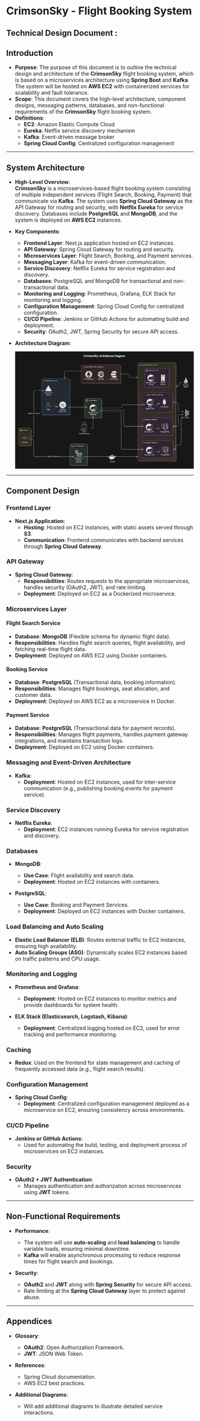 # CrimsonSky - Flight Booking System
## Technical Design Document :

## **Introduction**
- **Purpose**:
The purpose of this document is to outline the technical design and architecture of the **CrimsonSky** flight booking system, which is based on a microservices architecture using **Spring Boot** and **Kafka**. The system will be hosted on **AWS EC2** with containerized services for scalability and fault tolerance.
- **Scope**:
This document covers the high-level architecture, component designs, messaging patterns, databases, and non-functional requirements of the **CrimsonSky** flight booking system.
- **Definitions**:
    - **EC2**: Amazon Elastic Compute Cloud
    - **Eureka**: Netflix service discovery mechanism
    - **Kafka**: Event-driven message broker
    - **Spring Cloud Config**: Centralized configuration management
---

## **System Architecture**
- **High-Level Overview**:<br>
  **CrimsonSky** is a microservices-based flight booking system consisting of multiple independent services (Flight Search, Booking, Payment) that communicate via **Kafka**. The system uses **Spring Cloud Gateway** as the API Gateway for routing and security, with **Netflix Eureka** for service discovery. Databases include **PostgreSQL** and **MongoDB**, and the system is deployed on **AWS EC2** instances.


- **Key Components**:
    - **Frontend Layer**: Next.js application hosted on EC2 instances.
    - **API Gateway**: Spring Cloud Gateway for routing and security.
    - **Microservices Layer**: Flight Search, Booking, and Payment services.
    - **Messaging Layer**: Kafka for event-driven communication.
    - **Service Discovery**: Netflix Eureka for service registration and discovery.
    - **Databases**: PostgreSQL and MongoDB for transactional and non-transactional data.
    - **Monitoring and Logging**: Prometheus, Grafana, ELK Stack for monitoring and logging.
    - **Configuration Management**: Spring Cloud Config for centralized configuration.
    - **CI/CD Pipeline**: Jenkins or GitHub Actions for automating build and deployment.
    - **Security**: OAuth2, JWT, Spring Security for secure API access.


- **Architecture Diagram**:

  ![CrimsonSky Architecture Diagram](./high-level-diagram.png)
---

## **Component Design**

### **Frontend Layer**
- **Next.js Application**: 
    - **Hosting**: Hosted on EC2 instances, with static assets served through **S3**.
    - **Communication**: Frontend communicates with backend services through **Spring Cloud Gateway**.
  
### **API Gateway**
- **Spring Cloud Gateway**: 
    - **Responsibilities**: Routes requests to the appropriate microservices, handles security (OAuth2, JWT), and rate limiting.
    - **Deployment**: Deployed on EC2 as a Dockerized microservice.
  
### **Microservices Layer**

#### **Flight Search Service**
- **Database**: **MongoDB** (Flexible schema for dynamic flight data).
- **Responsibilities**: Handles flight search queries, flight availability, and fetching real-time flight data.
- **Deployment**: Deployed on AWS EC2 using Docker containers.

#### **Booking Service**
- **Database**: **PostgreSQL** (Transactional data, booking information).
- **Responsibilities**: Manages flight bookings, seat allocation, and customer data.
- **Deployment**: Deployed on AWS EC2 as a microservice in Docker.

#### **Payment Service**
- **Database**: **PostgreSQL** (Transactional data for payment records).
- **Responsibilities**: Manages flight payments, handles payment gateway integrations, and maintains transaction logs.
- **Deployment**: Deployed on EC2 using Docker containers.

### **Messaging and Event-Driven Architecture**
- **Kafka**: 
    - **Deployment**: Hosted on EC2 instances, used for inter-service communication (e.g., publishing booking events for payment service).
  
### **Service Discovery**
- **Netflix Eureka**: 
    - **Deployment**: EC2 instances running Eureka for service registration and discovery.
  
### **Databases**

- **MongoDB**: 
    - **Use Case**: Flight availability and search data.
    - **Deployment**: Hosted on EC2 instances with containers.
  
- **PostgreSQL**: 
    - **Use Case**: Booking and Payment Services.
    - **Deployment**: Deployed on EC2 instances with Docker containers.
  
### **Load Balancing and Auto Scaling**
- **Elastic Load Balancer (ELB)**: Routes external traffic to EC2 instances, ensuring high availability.
- **Auto Scaling Groups (ASG)**: Dynamically scales EC2 instances based on traffic patterns and CPU usage.

### **Monitoring and Logging**

- **Prometheus and Grafana**: 
    - **Deployment**: Hosted on EC2 instances to monitor metrics and provide dashboards for system health.
  
- **ELK Stack (Elasticsearch, Logstash, Kibana)**: 
    - **Deployment**: Centralized logging hosted on EC2, used for error tracking and performance monitoring.
  
### **Caching**
- **Redux**: Used on the frontend for state management and caching of frequently accessed data (e.g., flight search results).

### **Configuration Management**
- **Spring Cloud Config**: 
    - **Deployment**: Centralized configuration management deployed as a microservice on EC2, ensuring consistency across environments.
  
### **CI/CD Pipeline**
- **Jenkins or GitHub Actions**: 
    - Used for automating the build, testing, and deployment process of microservices on EC2 instances.
  
### **Security**
- **OAuth2 + JWT Authentication**: 
    - Manages authentication and authorization across microservices using **JWT** tokens.

---
## **Non-Functional Requirements**

- **Performance**: 
    - The system will use **auto-scaling** and **load balancing** to handle variable loads, ensuring minimal downtime.
    - **Kafka** will enable asynchronous processing to reduce response times for flight search and bookings.

- **Security**:
    - **OAuth2** and **JWT** along with **Spring Security** for secure API access.
    - Rate limiting at the **Spring Cloud Gateway** layer to protect against abuse.
---

## **Appendices**

- **Glossary**: 
    - **OAuth2**: Open Authorization Framework.
    - **JWT**: JSON Web Token.

- **References**: 
    - Spring Cloud documentation.
    - AWS EC2 best practices.
  
- **Additional Diagrams**: 
    - Will add additional diagrams to illustrate detailed service interactions.